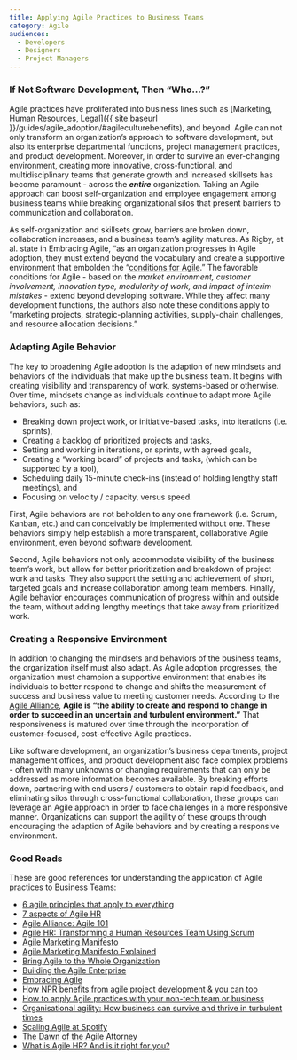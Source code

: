 ```yaml
---
title: Applying Agile Practices to Business Teams
category: Agile
audiences:
  - Developers
  - Designers
  - Project Managers
---
```


### If Not Software Development, Then “Who…?”
Agile practices have proliferated into business lines such as [Marketing, Human Resources, Legal]({{ site.baseurl }}/guides/agile_adoption/#agileculturebenefits), and beyond. Agile can not only transform an organization’s approach to software development, but also its enterprise departmental functions, project management practices, and product development. Moreover, in order to survive an ever-changing environment, creating more innovative, cross-functional, and multidisciplinary teams that generate growth and increased skillsets has become paramount - across the _**entire**_ organization. Taking an Agile approach can boost self-organization and employee engagement among business teams while breaking organizational silos that present barriers to communication and collaboration.

As self-organization and skillsets grow, barriers are broken down, collaboration increases, and a business team’s agility matures. As Rigby, et al. state in Embracing Agile, “as an organization progresses in Agile adoption, they must extend beyond the vocabulary and create a supportive environment that embolden the “[conditions for Agile](https://hbr.org/2016/05/embracing-agile).” The favorable conditions for Agile - based on the *market environment, customer involvement, innovation type, modularity of work, and impact of interim mistakes* - extend beyond developing software. While they affect many development functions, the authors also note these conditions apply to “marketing projects, strategic-planning activities, supply-chain challenges, and resource allocation decisions.”

### Adapting Agile Behavior
The key to broadening Agile adoption is the adaption of new mindsets and behaviors of the individuals that make up the business team. It begins with creating visibility and transparency of work, systems-based or otherwise. Over time, mindsets change as individuals continue to adapt more Agile behaviors, such as:
* Breaking down project work, or initiative-based tasks, into iterations (i.e. sprints),
* Creating a backlog of prioritized projects and tasks,
* Setting and working in iterations, or sprints, with agreed goals,
* Creating a “working board” of projects and tasks, (which can be supported by a tool),
* Scheduling daily 15-minute check-ins (instead of holding lengthy staff meetings), and
* Focusing on velocity / capacity, versus speed.

First, Agile behaviors are not beholden to any one framework (i.e. Scrum, Kanban, etc.) and can conceivably be implemented without one. These behaviors simply help establish a more transparent, collaborative Agile environment, even beyond software development. 

Second, Agile behaviors not only accommodate visibility of the business team’s work, but allow for better prioritization and breakdown of project work and tasks. They also support the setting and achievement of short, targeted goals and increase collaboration among team members. Finally, Agile behavior encourages communication of progress within and outside the team, without adding lengthy meetings that take away from prioritized work.

### Creating a Responsive Environment
In addition to changing the mindsets and behaviors of the business teams, the organization itself must also adapt. As Agile adoption progresses, the organization must champion a supportive environment that enables its individuals to better respond to change and shifts the measurement of success and business value to meeting customer needs. According to the [Agile Alliance](https://www.agilealliance.org/agile101/), **Agile is “the ability to create and respond to change in order to succeed in an uncertain and turbulent environment.”** That responsiveness is matured over time through the incorporation of customer-focused, cost-effective Agile practices.

Like software development, an organization’s business departments, project management offices, and product development also face complex problems - often with many unknowns or changing requirements that can only be addressed as more information becomes available. By breaking efforts down, partnering with end users / customers to obtain rapid feedback, and eliminating silos through cross-functional collaboration, these groups can leverage an Agile approach in order to face challenges in a more responsive manner. Organizations can support the agility of these groups through encouraging the adaption of Agile behaviors and by creating a responsive environment.

### Good Reads
These are good references for understanding the application of Agile practices to Business Teams:
* [6 agile principles that apply to everything](http://www.cio.com/article/2971822/agile-development/6-agile-principles-that-apply-to-everything.html)
* [7 aspects of Agile HR](https://hrtrendinstitute.com/2015/02/14/7-aspects-of-agile-hr/)
* [Agile Alliance: Agile 101](https://www.agilealliance.org/agile101/)
* [Agile HR: Transforming a Human Resources Team Using Scrum](http://www.slideshare.net/seedbox/hr-programspublic?next_slideshow=1)
* [Agile Marketing Manifesto](http://agilemarketingmanifesto.org/)
* [Agile Marketing Manifesto Explained](http://theagilemarketer.net/agile-marketing-manifesto-explained/)
* [Bring Agile to the Whole Organization](https://hbr.org/2014/11/bring-agile-to-the-whole-organization)
* [Building the Agile Enterprise](http://www.slideshare.net/jbersin/impact-2012-keynote-josh-bersin)
* [Embracing Agile](https://hbr.org/2016/05/embracing-agile)
* [How NPR benefits from agile project development & you can too](http://www.poynter.org/2012/how-npr-benefits-from-agile-project-development-you-can-too/175487/)
* [How to apply Agile practices with your non-tech team or business](http://www.techrepublic.com/article/how-to-apply-agile-practices-with-your-non-tech-team-or-business/)
* [Organisational agility: How business can survive and thrive in turbulent times](https://www.emc.com/collateral/leadership/organisational-agility-230309.pdf)
* [Scaling Agile at Spotify](https://techcrunch.com/2012/11/17/heres-how-spotify-scales-up-and-stays-agile-it-runs-squads-like-lean-startups/)
* [The Dawn of the Agile Attorney](http://www.lawpracticetoday.org/article/dawn-agile-attorney/)
* [What is Agile HR? And is it right for you?](http://www.hrsg.ca/what-is-agile-hr-and-is-it-right-for-you/)
